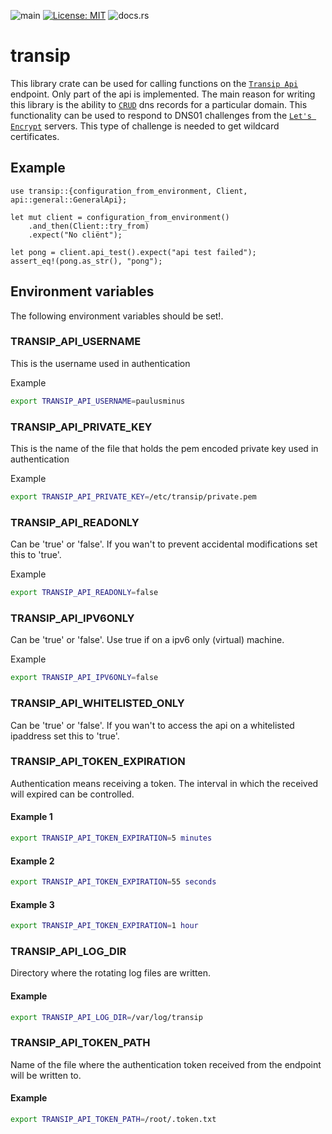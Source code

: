 ![main](https://github.com/paulusminus/transip-api/actions/workflows/rust.yml/badge.svg)
[![License: MIT](https://img.shields.io/badge/License-MIT-yellow.svg)](https://opensource.org/licenses/MIT)
![docs.rs](https://img.shields.io/docsrs/transip)

# transip

This library crate can be used for calling functions on the [`Transip Api`] endpoint.
Only part of the api is implemented. The main reason for writing this library is the ability
to [`CRUD`] dns records for a particular domain. This functionality can be used to respond to DNS01 challenges from the [`Let's Encrypt`] servers.
This type of challenge is needed to get wildcard certificates.


## Example

```no_run
use transip::{configuration_from_environment, Client, api::general::GeneralApi};

let mut client = configuration_from_environment()
    .and_then(Client::try_from)
    .expect("No cliënt");

let pong = client.api_test().expect("api test failed");
assert_eq!(pong.as_str(), "pong");
```

## Environment variables

The following environment variables should be set!.

### TRANSIP_API_USERNAME

This is the username used in authentication

Example

```bash
export TRANSIP_API_USERNAME=paulusminus
```

### TRANSIP_API_PRIVATE_KEY

This is the name of the file that holds the pem encoded private key used in authentication

Example

```bash
export TRANSIP_API_PRIVATE_KEY=/etc/transip/private.pem
```

### TRANSIP_API_READONLY

Can be 'true' or 'false'. If you wan't to prevent accidental modifications set this to 'true'.

Example

```bash
export TRANSIP_API_READONLY=false
```

### TRANSIP_API_IPV6ONLY

Can be 'true' or 'false'. Use true if on a ipv6 only (virtual) machine.

Example

```bash
export TRANSIP_API_IPV6ONLY=false
```


### TRANSIP_API_WHITELISTED_ONLY

Can be 'true' or 'false'. If you wan't to access the api on a whitelisted ipaddress set this to 'true'.

### TRANSIP_API_TOKEN_EXPIRATION

Authentication means receiving a token. The interval in which the received will expired can be controlled.

#### Example 1

```bash
export TRANSIP_API_TOKEN_EXPIRATION=5 minutes
```

#### Example 2

```bash
export TRANSIP_API_TOKEN_EXPIRATION=55 seconds
```

#### Example 3

```bash
export TRANSIP_API_TOKEN_EXPIRATION=1 hour
```

### TRANSIP_API_LOG_DIR

Directory where the rotating log files are written.

#### Example

```bash
export TRANSIP_API_LOG_DIR=/var/log/transip
```

### TRANSIP_API_TOKEN_PATH

Name of the file where the authentication token received from the endpoint will be written to.

#### Example

```bash
export TRANSIP_API_TOKEN_PATH=/root/.token.txt
```

[`Transip Api`]: https://api.transip.nl
[`CRUD`]: https://en.wikipedia.org/wiki/Create,_read,_update_and_delete
[`Let's Encrypt`]: https://letsencrypt.org
